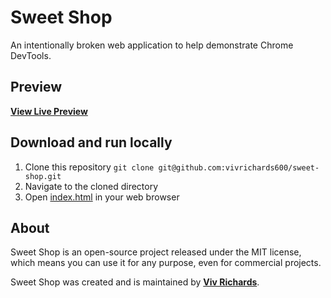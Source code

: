 # Sweet Shop
An intentionally broken web application to help demonstrate Chrome DevTools.

## Preview

**[View Live Preview](https://sweetshop.vivrichards.co.uk)**

## Download and run locally

1. Clone this repository `git clone git@github.com:vivrichards600/sweet-shop.git`
2. Navigate to the cloned directory
3. Open [index.html](index.html) in your web browser

## About

Sweet Shop is an open-source project released under the MIT license, which means you can use it for any purpose, even for commercial projects.

Sweet Shop was created and is maintained by **[Viv Richards](https://vivrichards.co.uk/)**.
